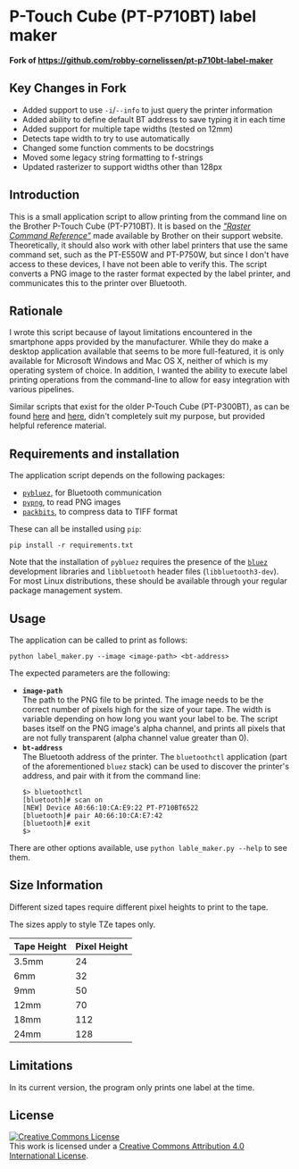# P-Touch Cube (PT-P710BT) label maker

**Fork of https://github.com/robby-cornelissen/pt-p710bt-label-maker**

## Key Changes in Fork

* Added support to use `-i`/`--info` to just query the printer information
* Added ability to define default BT address to save typing it in each time
* Added support for multiple tape widths (tested on 12mm)
* Detects tape width to try to use automatically
* Changed some function comments to be docstrings
* Moved some legacy string formatting to f-strings
* Updated rasterizer to support widths other than 128px

## Introduction

This is a small application script to allow printing from the command line on the Brother P-Touch Cube (PT-P710BT). It is based on the _["Raster Command Reference"](https://download.brother.com/welcome/docp100064/cv_pte550wp750wp710bt_eng_raster_101.pdf)_ made available by Brother on their support website. Theoretically, it should also work with other label printers that use the same command set, such as the PT-E550W and PT-P750W, but since I don't have access to these devices, I have not been able to verify this.
The script converts a PNG image to the raster format expected by the label printer, and communicates this to the printer over Bluetooth. 


## Rationale

I wrote this script because of layout limitations encountered in the smartphone apps provided by the manufacturer. While they do make a desktop application available that seems to be more full-featured, it is only available for Microsoft Windows and Mac OS X, neither of which is my operating system of choice. In addition, I wanted the ability to execute label printing operations from the command-line to allow for easy integration with various pipelines.

Similar scripts that exist for the older P-Touch Cube (PT-P300BT), as can be found [here](https://gist.github.com/stecman/ee1fd9a8b1b6f0fdd170ee87ba2ddafd) and [here](https://gist.github.com/dogtopus/64ae743825e42f2bb8ec79cea7ad2057), didn't completely suit my purpose, but provided helpful reference material.


## Requirements and installation

The application script depends on the following packages:

 * [`pybluez`](https://github.com/pybluez/pybluez), for Bluetooth communication
 * [`pypng`](https://github.com/drj11/pypng), to read PNG images
 * [`packbits`](https://github.com/psd-tools/packbits), to compress data to TIFF format

These can all be installed using `pip`:
```
pip install -r requirements.txt
```

Note that the installation of `pybluez` requires the presence of the [`bluez`](http://www.bluez.org/) development libraries and `libbluetooth` header files (`libbluetooth3-dev`). For most Linux distributions, these should be available through your regular package management system.


## Usage

The application can be called to print as follows:

```
python label_maker.py --image <image-path> <bt-address>
```

The expected parameters are the following:

 * **`image-path`**  \
 The path to the PNG file to be printed. The image needs to be the correct number of pixels high for the size of your tape. The width is variable depending on how long you want your label to be. The script bases itself on the PNG image's alpha channel, and prints all pixels that are not fully transparent (alpha channel value greater than 0).
 * **`bt-address`**  \
The Bluetooth address of the printer. The `bluetoothctl` application (part of the aforementioned `bluez` stack) can be used to discover the printer's address, and pair with it from the command line:
    ```
    $> bluetoothctl
    [bluetooth]# scan on
    [NEW] Device A0:66:10:CA:E9:22 PT-P710BT6522
    [bluetooth]# pair A0:66:10:CA:E7:42
    [bluetooth]# exit
    $>
    ```

There are other options available, use `python lable_maker.py --help` to see them. 


## Size Information

Different sized tapes require different pixel heights to print to the tape.

The sizes apply to style TZe tapes only.

| Tape Height | Pixel Height |
|-------------|--------------|
| 3.5mm       | 24           |
| 6mm         | 32           |
| 9mm         | 50           |
| 12mm        | 70           |     
| 18mm        | 112          |
| 24mm        | 128          |


## Limitations

In its current version, the program only prints one label at the time.

## License
<a rel="license" href="http://creativecommons.org/licenses/by/4.0/"><img alt="Creative Commons License" style="border-width:0; vertical-align: middle;" src="https://i.creativecommons.org/l/by/4.0/88x31.png" /></a><br>This work is licensed under a <a rel="license" href="http://creativecommons.org/licenses/by/4.0/">Creative Commons Attribution 4.0 International License</a>.

